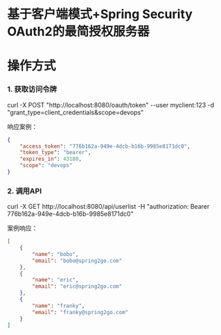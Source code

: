 基于客户端模式+Spring Security OAuth2的最简授权服务器
======

# 操作方式

### 1. 获取访问令牌

curl -X POST "http://localhost:8080/oauth/token" --user myclient:123 -d
"grant_type=client_credentials&scope=devops"

响应案例：

```json
{
    "access_token": "776b162a-949e-4dcb-b16b-9985e8171dc0",
    "token_type": "bearer",
    "expires_in": 43188,
    "scope": "devops"
}
```

### 2. 调用API

curl -X GET http://localhost:8080/api/userlist -H "authorization: Bearer 776b162a-949e-4dcb-b16b-9985e8171dc0"

案例响应：

```json
[
    {
        "name": "bobo",
        "email": "bobo@spring2go.com"
    },
    {
        "name": "eric",
        "email": "eric@spring2go.com"
    },
    {
        "name": "franky",
        "email": "franky@spring2go.com"
    }
]
```